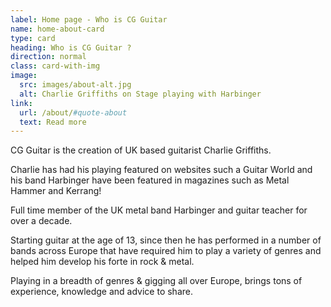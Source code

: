 ```yaml
---
label: Home page - Who is CG Guitar
name: home-about-card
type: card
heading: Who is CG Guitar ?
direction: normal
class: card-with-img
image:
  src: images/about-alt.jpg
  alt: Charlie Griffiths on Stage playing with Harbinger
link:
  url: /about/#quote-about
  text: Read more
---
```

CG Guitar is the creation of UK based guitarist Charlie Griffiths.

C﻿harlie has had his playing featured on websites such a Guitar World and his band Harbinger have been featured in magazines such as Metal Hammer and Kerrang!

F﻿ull time member of the UK metal band Harbinger and guitar teacher for over a decade.

Starting guitar at the age of 13, since then he has performed in a number of bands across Europe that have required him to play a variety of genres and helped him develop his forte in rock & metal.

Playing in a breadth of genres & gigging all over Europe, brings tons of experience, knowledge and advice to share.
